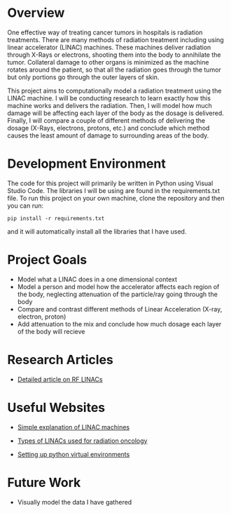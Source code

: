 # Overview

One effective way of treating cancer tumors in hospitals is radiation treatments. There are many methods of radiation treatment including using linear accelerator (LINAC) machines. These machines deliver radiation through X-Rays or electrons, shooting them into the body to annihilate the tumor. Collateral damage to other organs is minimized as the machine rotates around the patient, so that all the radiation goes through the tumor but only portions go through the outer layers of skin.

This project aims to computationally model a radiation treatment using the LINAC machine. I will be conducting research to learn exactly how this machine works and delivers the radiation. Then, I will model how much damage will be affecting each layer of the body as the dosage is delivered. Finally, I will compare a couple of different methods of delivering the dosage (X-Rays, electrons, protons, etc.) and conclude which method causes the least amount of damage to surrounding areas of the body. 

# Development Environment

The code for this project will primarily be written in Python using Visual Studio Code. The libraries I will be using are found in the requirements.txt file. To run this project on your own machine, clone the repository and then you can run:
```
pip install -r requirements.txt
```
and it will automatically install all the libraries that I have used. 

# Project Goals

- Model what a LINAC does in a one dimensional context
- Model a person and model how the accelerator affects each region of the body, neglecting attenuation of the particle/ray going through the body
- Compare and contrast different methods of Linear Acceleration (X-ray, electron, proton)
- Add attenuation to the mix and conclude how much dosage each layer of the body will recieve

# Research Articles


- [Detailed article on RF LINACs](https://cds.cern.ch/record/1982425/files/295-329%20Vretenar.pdf)

# Useful Websites

- [Simple explanation of LINAC machines](https://www.radiologyinfo.org/en/info/linac)
- [Types of LINACs used for radiation oncology](https://www.oncologysystems.com/resources/linear-accelerator-guides)


- [Setting up python virtual environments](https://www.youtube.com/watch?v=KxvKCSwlUv8)

# Future Work

- Visually model the data I have gathered
